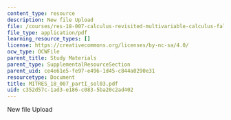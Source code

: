 ```yaml
---
content_type: resource
description: New file Upload
file: /courses/res-18-007-calculus-revisited-multivariable-calculus-fall-2011/c352d57c1ad3e186c0835ba20c2ad402_MITRES_18_007_partI_sol03.pdf
file_type: application/pdf
learning_resource_types: []
license: https://creativecommons.org/licenses/by-nc-sa/4.0/
ocw_type: OCWFile
parent_title: Study Materials
parent_type: SupplementalResourceSection
parent_uid: ce4e61e5-fe97-e496-1d45-c844a0290e31
resourcetype: Document
title: MITRES_18_007_partI_sol03.pdf
uid: c352d57c-1ad3-e186-c083-5ba20c2ad402
---
```

New file Upload